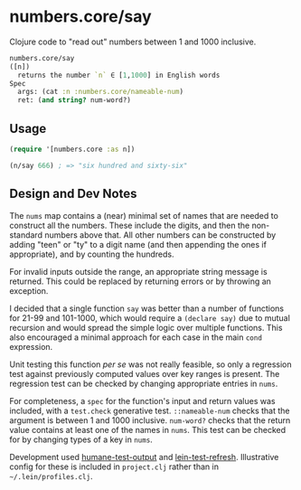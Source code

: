 # numbers.core/say

Clojure code to "read out" numbers between 1 and 1000 inclusive.

```Clojure
numbers.core/say
([n])
  returns the number `n` ∈ [1,1000] in English words
Spec
  args: (cat :n :numbers.core/nameable-num)
  ret: (and string? num-word?)
```

## Usage

```Clojure
(require '[numbers.core :as n])

(n/say 666) ; => "six hundred and sixty-six"

```

## Design and Dev Notes

The `nums` map contains a (near) minimal set of names that are needed to construct all the numbers. These include the digits, and then the non-standard numbers above that. All other numbers can be constructed by adding "teen" or "ty" to a digit name (and then appending the ones if appropriate), and by counting the hundreds.

For invalid inputs outside the range, an appropriate string message is returned. This could be replaced by returning errors or by throwing an exception.

I decided that a single function `say` was better than a number of functions for 21-99 and 101-1000, which would require a `(declare say)` due to mutual recursion and would spread the simple logic over multiple functions. This also encouraged a minimal approach for each case in the main `cond` expression.

Unit testing this function *per se* was not really feasible, so only a regression test against previously computed values over key ranges is present. The regression test can be checked by changing appropriate entries in `nums`.

For completeness, a `spec` for the function's input and return values was included, with a `test.check` generative test. `::nameable-num` checks that the argument is between 1 and 1000 inclusive. `num-word?` checks that the return value contains at least one of the names in `nums`. This test can be checked for by changing types of a key in `nums`.

Development used [humane-test-output](https://github.com/pjstadig/humane-test-output) and [lein-test-refresh](https://github.com/jakemcc/lein-test-refresh). Illustrative config for these is included in `project.clj` rather than in `~/.lein/profiles.clj`.
